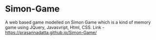 # Simon-Game
A web based game modelled on Simon Game which is a kind of memory game using JQuery, Javasvript, Html, CSS. 
Link - https://prasannadatta.github.io/Simon-Game/
